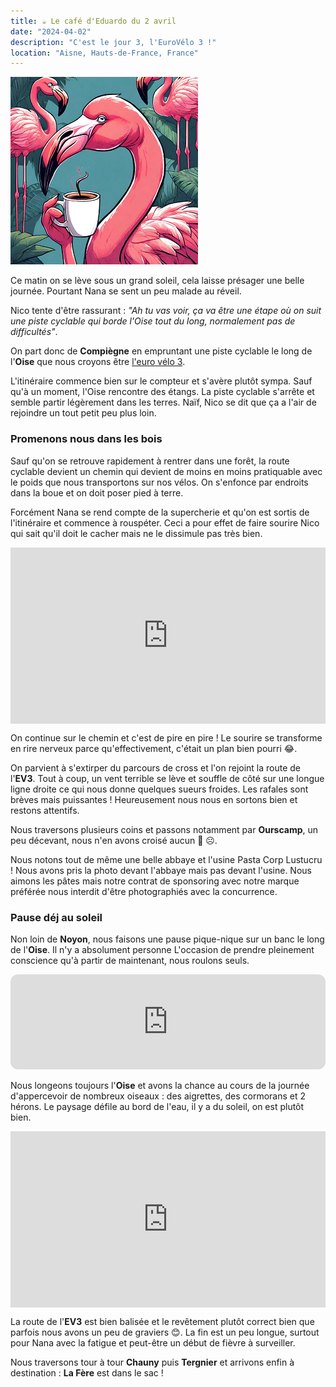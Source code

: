 ```yaml
---
title: ☕ Le café d'Eduardo du 2 avril
date: "2024-04-02"
description: "C'est le jour 3, l'EuroVélo 3 !"
location: "Aisne, Hauts-de-France, France"
---
```


![Café d'Eduardo](../cafe_eduardo.png)

Ce matin on se lève sous un grand soleil, cela laisse présager une belle journée. Pourtant Nana se sent un peu malade au réveil.

Nico tente d'être rassurant :
*"Ah tu vas voir, ça va être une étape où on suit une piste cyclable qui borde l'Oise tout du long, normalement pas de difficultés"*.

On part donc de **Compiègne** en empruntant une piste cyclable le long de l'**Oise** que nous croyons être [l'euro vélo 3](https://fr.eurovelo.com/ev3).

L'itinéraire commence bien sur le compteur et s'avère plutôt sympa. Sauf qu'à un moment, l'Oise rencontre des étangs. La piste cyclable s'arrête et semble partir légèrement dans les terres. Naïf, Nico se dit que ça a l'air de rejoindre un tout petit peu plus loin.

### Promenons nous dans les bois
Sauf qu'on se retrouve rapidement à rentrer dans une forêt, la route cyclable devient un chemin qui devient de moins en moins pratiquable avec le poids que nous transportons sur nos vélos. On s'enfonce par endroits dans la boue et on doit poser pied à terre. 

Forcément Nana se rend compte de la supercherie et qu'on est sortis de l'itinéraire et commence à rouspéter. Ceci a pour effet de faire sourire Nico qui sait qu'il doit le cacher mais ne le dissimule pas très bien.

<div style="width: 100%; height: 0; position: relative; padding-bottom: 56%;"><iframe src="https://giphy.com/embed/l0ExtWSZEgiJUaoU0" style="top: 0; left: 0; width: 100%; height: 100%; position: absolute; border: 0;" allowfullscreen scrolling="no" allow="encrypted-media;" class="giphy-embed"></iframe></div>

On continue sur le chemin et c'est de pire en pire ! Le sourire se transforme en rire nerveux parce qu'effectivement, c'était un plan bien pourri 😂.

On parvient à s'extirper du parcours de cross et l'on rejoint la route de l'**EV3**. Tout à coup, un vent terrible se lève et souffle de côté sur une longue ligne droite ce qui nous donne quelques sueurs froides. Les rafales sont brèves mais puissantes ! Heureusement nous nous en sortons bien et restons attentifs.

Nous traversons plusieurs coins et passons notamment par **Ourscamp**, un peu décevant, nous n'en avons croisé aucun 🐻 ☹️.

Nous notons tout de même une belle abbaye et l'usine Pasta Corp Lustucru ! Nous avons pris la photo devant l'abbaye mais pas devant l'usine. Nous aimons les pâtes mais notre contrat de sponsoring avec notre marque préférée nous interdit d'être photographiés avec la concurrence.

### Pause déj au soleil
Non loin de **Noyon**, nous faisons une pause pique-nique sur un banc le long de l'**Oise**. Il n'y a absolument personne L'occasion de prendre pleinement conscience qu'à partir de maintenant, nous roulons seuls.

<iframe style="border-radius:12px" src="https://open.spotify.com/embed/track/75rMuRwVOUQ6pyVJsUOY5C?utm_source=generator&theme=0" width="100%" height="152" frameBorder="0" allow="autoplay; clipboard-write; encrypted-media; fullscreen; picture-in-picture" loading="lazy"></iframe>

Nous longeons toujours l'**Oise** et avons la chance au cours de la journée d'appercevoir de nombreux oiseaux : des aigrettes, des cormorans et 2 hérons. Le paysage défile au bord de l'eau, il y a du soleil, on est plutôt bien.

<div style="width: 100%; height: 0; position: relative; padding-bottom: 56%;"><iframe src="https://giphy.com/embed/aiE3JQU3vLqTK" style="top: 0; left: 0; width: 100%; height: 100%; position: absolute; border: 0;" allowfullscreen scrolling="no" allow="encrypted-media;" class="giphy-embed"></iframe></div>

La route de l'**EV3** est bien balisée et le revêtement plutôt correct bien que parfois nous avons un peu de graviers 😊. La fin est un peu longue, surtout pour Nana avec la fatigue et peut-être un début de fièvre à surveiller.

Nous traversons tour à tour **Chauny** puis **Tergnier** et arrivons enfin à destination :
**La Fère** est dans le sac !